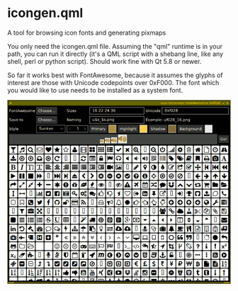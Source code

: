 # icongen.qml
A tool for browsing icon fonts and generating pixmaps

You only need the icongen.qml file.  Assuming the "qml" runtime is in your path,
you can run it directly (it's a QML script with a shebang line, like any shell, perl or python script).
Should work fine with Qt 5.8 or newer.

So far it works best with FontAwesome, because it assumes the glyphs of interest
are those with Unicode codepoints over 0xF000.  The font which you would
like to use needs to be installed as a system font.

<img src="screenshot.png" width="914">

